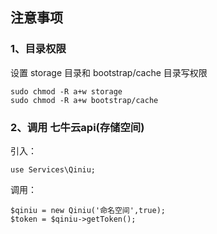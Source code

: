 ## 注意事项

### 1、目录权限
设置 storage 目录和 bootstrap/cache 目录写权限
```
sudo chmod -R a+w storage
sudo chmod -R a+w bootstrap/cache
```

### 2、调用 七牛云api(存储空间)
引入：
```
use Services\Qiniu;
```
调用：
```
$qiniu = new Qiniu('命名空间',true);
$token = $qiniu->getToken();
```